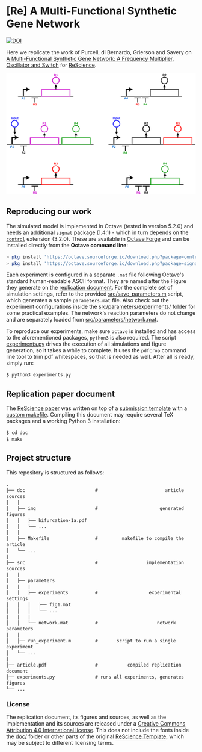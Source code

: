 # [Re] A Multi-Functional Synthetic Gene Network

[![DOI](https://zenodo.org/badge/DOI/10.5281/zenodo.3545451.svg)](https://doi.org/10.5281/zenodo.3545451)

Here we replicate the work of Purcell, di Bernardo, Grierson and Savery on [A Multi-Functional Synthetic Gene Network: A Frequency Multiplier, Oscillator and Switch](https://doi.org/10.1371/journal.pone.0016140) for [ReScience](https://rescience.github.io/).

![SBOL](sbol.png)


## Reproducing our work

The simulated model is implemented in Octave (tested in version 5.2.0) and needs an additional [`signal`](https://octave.sourceforge.io/signal/) package (1.4.1) - which in turn depends on the [`control`](https://octave.sourceforge.io/control/) extension (3.2.0).
These are available in [Octave Forge](https://octave.sourceforge.io/) and can be installed directly from the **Octave command line**:

```octave
> pkg install 'https://octave.sourceforge.io/download.php?package=control-3.2.0.tar.gz'
> pkg install 'https://octave.sourceforge.io/download.php?package=signal-1.4.1.tar.gz'
```

Each experiment is configured in a separate `.mat` file following Octave's standard human-readable ASCII format.
They are named after the Figure they generate on the [replication document](article.pdf).
For the complete set of simulation settings, refer to the provided [src/save_parameters.m](src/save_parameters.m) script, which generates a sample `parameters.mat` file.
Also check out the experiment configurations inside the [src/parameters/experiments/](src/parameters/experiments/) folder for some practical examples.
The network's reaction parameters do not change and are separately loaded from [src/parameters/network.mat](src/parameters/network.mat).

To reproduce our experiments, make sure `octave` is installed and has access to the aforementioned packages, `python3` is also required.
The script [experiments.py](experiments.py) drives the execution of all simulations and figure generation, so it takes a while to complete.
It uses the `pdfcrop` command line tool to trim pdf whitespaces, so that is needed as well.
After all is ready, simply run:

```bash
$ python3 experiments.py
```


## Replication paper document

The [ReScience paper](article.pdf) was written on top of a [submission template](https://github.com/ReScience/template) with a [custom makefile](doc/Makefile).
Compiling this document may require several TeX packages and a working Python 3 installation:

```bash
$ cd doc
$ make
```


## Project structure

This repository is structured as follows:

```
.
├── doc                          #                         article sources
|   |
│   ├── img                      #                       generated figures
│   │   ├── bifurcation-1a.pdf
│   │   └── ...
|   |
│   ├── Makefile                 #         makefile to compile the article
│   └── ...
|
├── src                          #                  implementation sources
|   |
│   ├── parameters
|   |   |
│   │   ├── experiments          #                   experimental settings
│   │   │   ├── fig1.mat
│   │   │   └── ...
|   |   |
│   │   └── network.mat          #                      network parameters
|   |
│   ├── run_experiment.m         #       script to run a single experiment
│   └── ...
|
├── article.pdf                  #           compiled replication document
├── experiments.py               # runs all experiments, generates figures
└── ...
```


### License

The replication document, its figures and sources, as well as the implementation and its sources are released under a [Creative Commons Attribution 4.0 International license](LICENSE).
This does not include the fonts inside the [doc/](doc/) folder or other parts of the original [ReScience Template](https://github.com/ReScience/template), which may be subject to different licensing terms.
